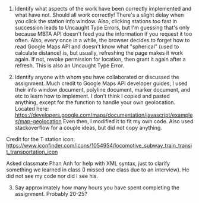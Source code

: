 1. Identify what aspects of the work have been correctly implemented and what have not.
Should all work correctly! There's a slight delay when you click the station info window. Also, clicking stations too fast in succession leads to Uncaught Type Errors, but I'm guessing that's only because MBTA API doesn't feed you the information if you request it too often.  Also, every once in a while, the browser decides to forget how to read Google Maps API and doesn't know what "spherical" (used to calculate distance) is, but usually, refreshing the page makes it work again. If not, revoke permission for location, then grant it again after a refresh. This is also an Uncaught Type Error.

2. Identify anyone with whom you have collaborated or discussed the assignment.
Much credit to Google Maps API developer guides, I used their info window document, polyline document, marker document, and etc to learn how to implement. I don't think I copied and pasted anything, except for the function to handle your own geolocation. Located here: https://developers.google.com/maps/documentation/javascript/examples/map-geolocation
Even then, I modified it to fit my own code. Also used stackoverflow for a couple ideas, but did not copy anything.

Credit for the T station icon: https://www.iconfinder.com/icons/1054954/locomotive_subway_train_transit_transportation_icon

Asked classmate Phan Anh for help with XML syntax, just to clarify something we learned in class (I missed one class due to an interview). He did not see my code nor did I see his.

3. Say approximately how many hours you have spent completing the assignment.
Probably 20-25?

